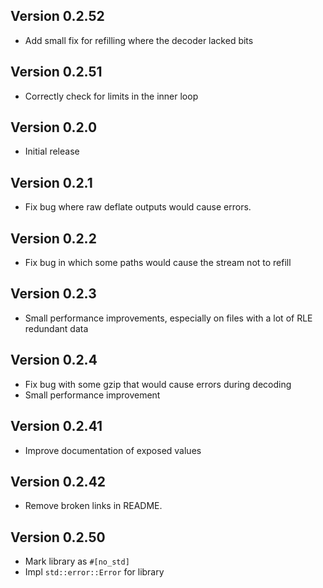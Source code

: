 ## Version 0.2.52

- Add small fix for refilling where the decoder lacked bits

## Version 0.2.51

- Correctly check for limits in the inner loop

## Version 0.2.0

- Initial release

## Version 0.2.1

- Fix bug where raw deflate outputs would cause errors.

## Version 0.2.2

- Fix bug in which some paths would cause the stream not to refill

## Version 0.2.3

- Small performance improvements, especially on files with a lot of RLE redundant data

## Version 0.2.4

- Fix bug with some gzip that would cause errors during decoding
- Small performance improvement

## Version 0.2.41

- Improve documentation of exposed values

## Version 0.2.42

- Remove broken links in README.

## Version 0.2.50

- Mark library as `#[no_std]`
- Impl `std::error::Error` for library